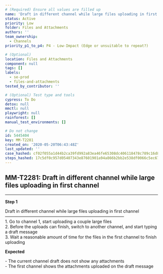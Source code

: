 ```yaml
---
# (Required) Ensure all values are filled up
name: 'Draft in different channel while large files uploading in first channel'
status: Active
priority: Low
folder: Files and Attachments
authors: ''
team_ownership:
  - Channels
priority_p1_to_p4: P4 - Low-Impact (Edge or unsuitable to repeat?)

# (Optional)
location: Files and Attachments
component: null
tags: []
labels:
  - se-prod
  - files-and-attachments
tested_by_contributor: ''

# (Optional) Test type and tools
cypress: To Do
detox: null
mmctl: null
playwright: null
rainforest: []
manual_test_environments: []

# Do not change
id: 5445404
key: MM-T2281
created_on: '2020-05-20T06:43:48Z'
last_updated: ''
case_hashed: cf02f055a1d44b2ca39fd992a83ea46fe65308dc406118478c789c16d806dc6da449a6dcef38de92d9c289c8979f095c
steps_hashed: 17c5df0c957d05407343e87601901a94a866b2bb2e538df0066c5ec673509d00fd23377cbddb52cefd8de0a0a525256b
---
```


<!-- (Auto-generated) Based on frontmatter's "key" and "name" -->

## MM-T2281: Draft in different channel while large files uploading in first channel

---

**Step 1**

Draft in different channel while large files uploading in first channel\
————————————————————————————\
1\. Go to channel 1, start uploading a couple large files\
2\. Before the uploads can finish, switch to another channel, and start typing a draft message\
3\. Wait a reasonable amount of time for the files in the first channel to finish uploading

**Expected**

\- The current channel draft does not show any attachments\
\- The first channel shows the attachments uploaded on the draft message
